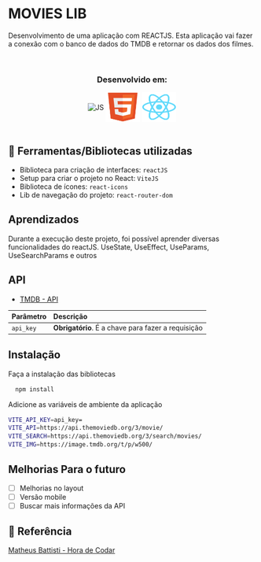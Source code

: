 # MOVIES LIB

Desenvolvimento de uma aplicação com REACTJS. Esta aplicação vai fazer a conexão com o banco de dados do TMDB e retornar os dados dos filmes.

<br>
<h3 align="center">Desenvolvido em: </h3>
<div align="center">
    <img align="center" alt="JS" height="60" width="70" src="https://cdn.worldvectorlogo.com/logos/javascript-1.svg">
    <img align="center" alt="Renan-HTML" height="60" width="70" src="https://raw.githubusercontent.com/devicons/devicon/master/icons/html5/html5-original.svg">
    <img align="center" alt="Renan-React" height="60" width="70" src="https://raw.githubusercontent.com/devicons/devicon/master/icons/react/react-original.svg">
</div>
<br>

## 📘 Ferramentas/Bibliotecas utilizadas
  - Biblioteca para criação de interfaces: `reactJS`
  - Setup para criar o projeto no React: `ViteJS`
  - Biblioteca de ícones: `react-icons`
  - Lib de navegação do projeto: `react-router-dom`

## Aprendizados

Durante a execução deste projeto, foi possível aprender diversas funcionalidades do reactJS.
UseState, UseEffect, UseParams, UseSearchParams e outros

## API

  - [TMDB - API](https://www.themoviedb.org/)

| Parâmetro   |   Descrição                                   |
| :---------- |  :------------------------------------------ |
| `api_key`   |  **Obrigatório**. É a chave para fazer a requisição |


## Instalação

Faça a instalação das bibliotecas

```bash
  npm install
```
Adicione as variáveis de ambiente da aplicação

```bash
VITE_API_KEY=api_key=
VITE_API=https://api.themoviedb.org/3/movie/
VITE_SEARCH=https://api.themoviedb.org/3/search/movies/
VITE_IMG=https://image.tmdb.org/t/p/w500/
```
## Melhorias Para o futuro

- [ ]   Melhorias no layout
- [ ]   Versão mobile
- [ ]   Buscar mais informações da API

## 📄 Referência

[Matheus Battisti - Hora de Codar](https://www.youtube.com/watch?v=XqxUHVVO7-U)
